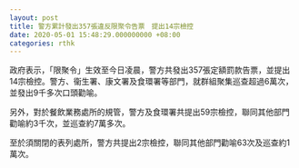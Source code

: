 ```yaml
---
layout: post
title: 警方累計發出357張違反限聚令告票　提出14宗檢控
date: 2020-05-01 15:48:29.000000000 +08:00
categories: rthk
---
```


政府表示，「限聚令」生效至今日凌晨，警方共發出357張定額罰款告票，並提出14宗檢控。警方、衞生署、康文署及食環署等部門，就群組聚集巡查超過6萬次，並發出9千多次口頭勸喻。

另外，對於餐飲業務處所的規管，警方及食環署共提出59宗檢控，聯同其他部門勸喻約3千次，並巡查約7萬多次。

至於須關閉的表列處所，警方共提出2宗檢控，聯同其他部門勸喻63次及巡查約1萬次。
